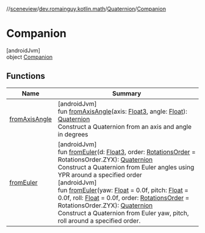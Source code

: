 //[sceneview](../../../../index.md)/[dev.romainguy.kotlin.math](../../index.md)/[Quaternion](../index.md)/[Companion](index.md)

# Companion

[androidJvm]\
object [Companion](index.md)

## Functions

| Name | Summary |
|---|---|
| [fromAxisAngle](from-axis-angle.md) | [androidJvm]<br>fun [fromAxisAngle](from-axis-angle.md)(axis: [Float3](../../-float3/index.md), angle: [Float](https://kotlinlang.org/api/latest/jvm/stdlib/kotlin/-float/index.html)): [Quaternion](../index.md)<br>Construct a Quaternion from an axis and angle in degrees |
| [fromEuler](from-euler.md) | [androidJvm]<br>fun [fromEuler](from-euler.md)(d: [Float3](../../-float3/index.md), order: [RotationsOrder](../../-rotations-order/index.md) = RotationsOrder.ZYX): [Quaternion](../index.md)<br>Construct a Quaternion from Euler angles using YPR around a specified order<br>[androidJvm]<br>fun [fromEuler](from-euler.md)(yaw: [Float](https://kotlinlang.org/api/latest/jvm/stdlib/kotlin/-float/index.html) = 0.0f, pitch: [Float](https://kotlinlang.org/api/latest/jvm/stdlib/kotlin/-float/index.html) = 0.0f, roll: [Float](https://kotlinlang.org/api/latest/jvm/stdlib/kotlin/-float/index.html) = 0.0f, order: [RotationsOrder](../../-rotations-order/index.md) = RotationsOrder.ZYX): [Quaternion](../index.md)<br>Construct a Quaternion from Euler yaw, pitch, roll around a specified order. |
